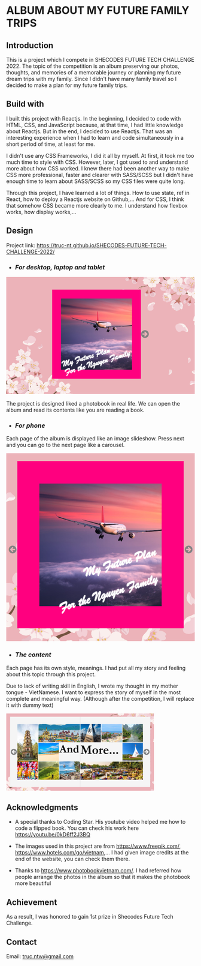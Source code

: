 # **ALBUM ABOUT MY FUTURE FAMILY TRIPS**

## **Introduction**

This is a project which I compete in SHECODES FUTURE TECH CHALLENGE 2022. The topic of the competition is an album preserving our photos, thoughts, and memories of a memorable journey or planning my future dream trips with my family. Since I didn't have many family travel so I decided to make a plan for my future family trips. 

## **Build with**

I built this project with Reactjs. In the beginning, I decided to code with HTML, CSS, and JavaScript because, at that time, I had little knowledge about Reactjs. But in the end, I decided to use Reactjs. That was an interesting experience when I had to learn and code simultaneously in a short period of time, at least for me.

I didn't use any CSS Frameworks, I did it all by myself. At first, it took me too much time to style with CSS. However, later, I got used to and understand more about how CSS worked.
I knew there had been another way to make CSS more professional, faster and clearer with SASS/SCSS but I didn't have enough time to learn about SASS/SCSS so my CSS files were quite long.

Through this project, I have learned a lot of things. How to use state, ref in React, how to deploy a Reactjs website on Github,... And for CSS, I think that somehow CSS became more clearly to me. I understand how flexbox works, how display works,...

## **Design**

Project link: https://truc-nt.github.io/SHECODES-FUTURE-TECH-CHALLENGE-2022/

* ### *For desktop, laptop and tablet* ##

![This is the cover of the album](./src/assets/img/cover.png)

The project is designed liked a photobook in real life. We can open the album and read its contents like you are reading a book.

* ### *For phone* ###

Each page of the album is displayed like an image slideshow. Press next and you can go to the next page like a carousel.

![This is album's pages](./src/assets/img/phone.png)

* ### *The content* ###

Each page has its own style, meanings. I had put all my story and feeling about this topic through this project.

Due to lack of writing skill in English, I wrote my thought in my mother tongue - VietNamese. I want to express the story of myself in the most complete and meaningful way. (Although after the competition, I will replace it with dummy text)

![This is album's pages](./src/assets/img/content.png)

## **Acknowledgments**

* A special thanks to Coding Star. His youtube video helped me how to code a flipped book. You can check his work here https://youtu.be/0kD6ff2J3BQ 

* The images used in this project are from https://www.freepik.com/, https://www.hotels.com/go/vietnam,... I had given image credits at the end of the website, you can check them there.

* Thanks to https://www.photobookvietnam.com/. I had referred how people arrange the photos in the album so that it makes the photobook more beautiful

## **Achievement**

As a result, I was honored to gain 1st prize in Shecodes Future Tech Challenge.

## **Contact**

Email: truc.ntw@gmail.com










